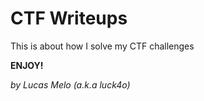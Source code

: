 # CTF Writeups

This is about how I solve my CTF challenges

**ENJOY!**

*by Lucas Melo (a.k.a luck4o)*

